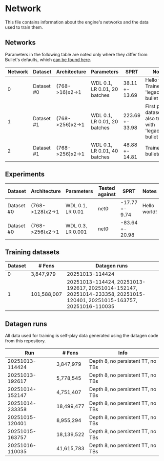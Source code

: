 # Network

This file contains information about the engine's networks and the data used to train them.

## Networks

Parameters in the following table are noted only where they differ from Bullet's defaults, which [can be found here](https://github.com/jgilchrist/bullet/blob/e1d5ced0916dbbc0c1e603e67542cbe99d2e05b7/src/main.rs).

| Network | Dataset    | Architecture       | Parameters                     | SPRT            | Notes                |
| ------- | ---------- | ------------------ | ------------------------------ | --------------- | -------------------- |
| 0       | Dataset #0 | (768->16)x2->1     | WDL 0.1, LR 0.01, 20 batches   | 38.11 +- 13.69  | Hello world! Trained with 'legacy' bullet         |
| 1       | Dataset #1 | (768->256)x2->1    | WDL 0.1, LR 0.01, 20 batches   | 223.69 +- 33.98 | First proper dataset, also trained with 'legacy' bullet |
| 2       | Dataset #1 | (768->256)x2->1    | WDL 0.1, LR 0.01, 40 batches   | 48.88 +- 14.81  | Trained with bullet@main |

## Experiments

| Dataset    | Architecture       | Parameters          | Tested against | SPRT            | Notes                |
| ---------- | ------------------ | ------------------  | -------------- | --------------- | -------------------- |
| Dataset #0 | (768->128)x2->1    | WDL 0.1, LR 0.01    | net0           | -17.77 +- 9.74  | Hello world!         |
| Dataset #0 | (768->256)x2->1    | WDL 0.3, LR 0.001   | net0           | -83.64 +- 20.98 |                      |

## Training datasets

| Dataset | # Fens      | Datagen runs                                                                                                          |
| ------- | ----------- | --------------------------------------------------------------------------------------------------------------------- |
|       0 |   3,847,979 | 20251013-114424                                                                                                       |
|       1 | 101,588,007 | 20251013-114424, 20251013-192617, 20251014-152147, 20251014-233358, 20251015-120401, 20251015-163757, 20251016-110035 |

## Datagen runs

All data used for training is self-play data generated using the datagen code from this repository.

| Run             | # Fens     | Info                              |
| --------------- | ---------- | --------------------------------- |
| 20251013-114424 |  3,847,979 | Depth 8, no persistent TT, no TBs |
| 20251013-192617 |  5,778,545 | Depth 8, no persistent TT, no TBs |
| 20251014-152147 |  4,751,407 | Depth 8, no persistent TT, no TBs |
| 20251014-233358 | 18,499,477 | Depth 8, no persistent TT, no TBs |
| 20251015-120401 |  8,955,294 | Depth 8, no persistent TT, no TBs |
| 20251015-163757 | 18,139,522 | Depth 8, no persistent TT, no TBs |
| 20251016-110035 | 41,615,783 | Depth 8, no persistent TT, no TBs |
